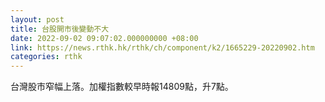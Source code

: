 ```yaml
---
layout: post
title: 台股開市後變動不大
date: 2022-09-02 09:07:02.000000000 +08:00
link: https://news.rthk.hk/rthk/ch/component/k2/1665229-20220902.htm
categories: rthk
---
```


台灣股市窄幅上落。加權指數較早時報14809點，升7點。
